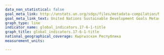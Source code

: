 ```yaml
---
data_non_statistical: false
goal_meta_link: http://unstats.un.org/sdgs/files/metadata-compilation/Metadata-Goal-17.pdf
goal_meta_link_text: United Nations Sustainable Development Goals Metadata (pdf 468kB)
graph_type: line
indicator_name: global_indicators.17-6-1-title
graph_title: global_indicators.17-6-1-title
national_geographical_coverage: Кыргызская Республика
measurement_units: 

---
```


